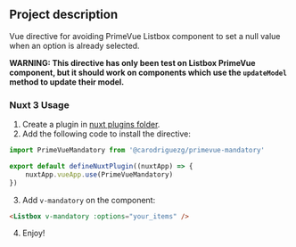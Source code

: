 ## Project description

Vue directive for avoiding PrimeVue Listbox component to set a null value when an option is already selected.

**WARNING: This directive has only been test on Listbox PrimeVue component, but it should work on components which use the `updateModel` method to update their model.**

### Nuxt 3 Usage

1. Create a plugin in [nuxt plugins folder](https://nuxt.com/docs/guide/directory-structure/plugins).
2. Add the following code to install the directive:

```typescript
import PrimeVueMandatory from '@carodriguezg/primevue-mandatory'

export default defineNuxtPlugin((nuxtApp) => {
    nuxtApp.vueApp.use(PrimeVueMandatory)
})
```
3. Add `v-mandatory` on the component:
```html
<Listbox v-mandatory :options="your_items" />
```
4. Enjoy!